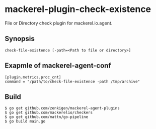 mackerel-plugin-check-existence
=======================
File or Directory check plugin for mackerel.io.agent.

## Synopsis
```shell
check-file-existence [-path=<Path to file or directory>]
```

## Exapmle of mackerel-agent-conf
```
[plugin.metrics.proc_cnt]
command = "/path/to/check-file-existence -path /tmp/archive"
```

## Build

```
$ go get github.com/zenkigen/mackerel-agent-plugins
$ go get github.com/mackerelio/checkers
$ go get github.com/mattn/go-pipeline
$ go build main.go
```
